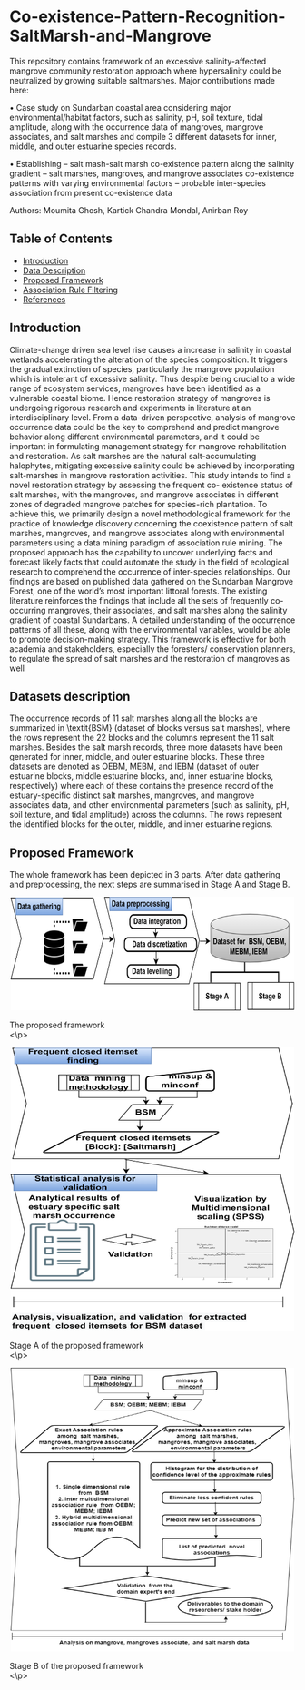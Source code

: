 # Co-existence-Pattern-Recognition-SaltMarsh-and-Mangrove

This repository contains framework of an excessive salinity-affected mangrove community restoration approach where hypersalinity could be neutralized by growing suitable saltmarshes. Major contributions made here:

• Case study on Sundarban coastal area considering major environmental/habitat factors, such as salinity, pH, soil texture, tidal amplitude, along with the
occurrence data of mangroves, mangrove associates, and salt marshes and compile 3 different datasets for inner, middle, and outer estuarine species records.

• Establishing
– salt mash-salt marsh co-existence pattern along the salinity gradient
– salt marshes, mangroves, and mangrove associates co-existence patterns with varying environmental factors
– probable inter-species association from present co-existence data

Authors: Moumita Ghosh, Kartick Chandra Mondal, Anirban Roy

## Table of Contents

- [Introduction](#Introduction)
- [Data Description](#DataDescription)
- [Proposed Framework](#ProposedFramework)
- [Association Rule Filtering](#AssociationRuleFiltering)
- [References](#References)

## Introduction
Climate-change driven sea level rise causes a increase in salinity in coastal wetlands accelerating the alteration of the species composition. It triggers the gradual extinction of species, particularly the mangrove population which is intolerant
of excessive salinity. Thus despite being crucial to a wide range of ecosystem services, mangroves have been identified
as a vulnerable coastal biome. Hence restoration strategy of mangroves is undergoing rigorous research and experiments
in literature at an interdisciplinary level. From a data-driven perspective, analysis of mangrove occurrence data could
be the key to comprehend and predict mangrove behavior along different environmental parameters, and it could be
important in formulating management strategy for mangrove rehabilitation and restoration. As salt marshes are the
natural salt-accumulating halophytes, mitigating excessive salinity could be achieved by incorporating salt-marshes in
mangrove restoration activities. This study intends to find a novel restoration strategy by assessing the frequent co-
existence status of salt marshes, with the mangroves, and mangrove associates in different zones of degraded mangrove
patches for species-rich plantation. To achieve this, we primarily design a novel methodological framework for the
practice of knowledge discovery concerning the coexistence pattern of salt marshes, mangroves, and mangrove associates
along with environmental parameters using a data mining paradigm of association rule mining. The proposed approach
has the capability to uncover underlying facts and forecast likely facts that could automate the study in the field of
ecological research to comprehend the occurrence of inter-species relationships. Our findings are based on published data
gathered on the Sundarban Mangrove Forest, one of the world’s most important littoral forests. The existing literature
reinforces the findings that include all the sets of frequently co-occurring mangroves, their associates, and salt marshes
along the salinity gradient of coastal Sundarbans. A detailed understanding of the occurrence patterns of all these, along
with the environmental variables, would be able to promote decision-making strategy. This framework is effective for
both academia and stakeholders, especially the foresters/ conservation planners, to regulate the spread of salt marshes
and the restoration of mangroves as well

## Datasets description

The occurrence records of 11 salt marshes along all the blocks are summarized in \textit{BSM} (dataset of blocks versus salt marshes), where the rows represent the 22 blocks and the columns represent the 11 salt marshes.
Besides the salt marsh records, three more datasets have been generated for inner, middle, and outer estuarine blocks.
These three datasets are denoted as OEBM, MEBM, and IEBM (dataset of outer estuarine blocks, middle estuarine blocks, and, inner estuarine blocks, respectively) where each of these contains the presence record of the estuary-specific distinct salt marshes, mangroves, and mangrove associates data, and other environmental parameters (such as salinity, pH, soil texture, and tidal amplitude) across the columns.
The rows represent the identified blocks for the outer, middle, and inner estuarine regions.

## Proposed Framework

The whole framework has been depicted in 3 parts. After data gathering and preprocessing, the next steps are summarised in Stage A and Stage B.
<p align="center">
<img src="preprocessing.png" width="500" height="200">
<figcaption>The proposed framework</figcaption>
<\p>
 
<p align="center">
 <img src="stageA_flowchart.png" width="500" height="500">
 <figcaption>Stage A of the proposed framework</figcaption>
<\p>
 <p align="center">
 <img src="stageB_flowchart.png" width="500" height="500">
 <figcaption>Stage B of the proposed framework</figcaption>
<\p>
